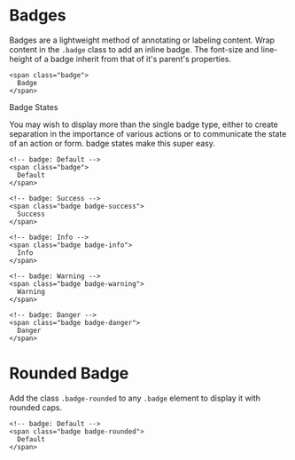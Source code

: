 # Badges

Badges are a lightweight method of annotating or labeling content. Wrap content in the `.badge` class to add an inline badge. The font-size and line-height of a badge inherit from that of it's parent's properties.

```
<span class="badge">
  Badge
</span>
```

Badge States

You may wish to display more than the single badge type, either to create separation in the importance of various actions or to communicate the state of an action or form.  badge states make this super easy.

```
<!-- badge: Default -->
<span class="badge">
  Default
</span>

<!-- badge: Success -->
<span class="badge badge-success">
  Success
</span>

<!-- badge: Info -->
<span class="badge badge-info">
  Info
</span>

<!-- badge: Warning -->
<span class="badge badge-warning">
  Warning
</span>

<!-- badge: Danger -->
<span class="badge badge-danger">
  Danger
</span>
```

# Rounded Badge

Add the class `.badge-rounded` to any `.badge` element to display it with rounded caps.

```
<!-- badge: Default -->
<span class="badge badge-rounded">
  Default
</span>
```
